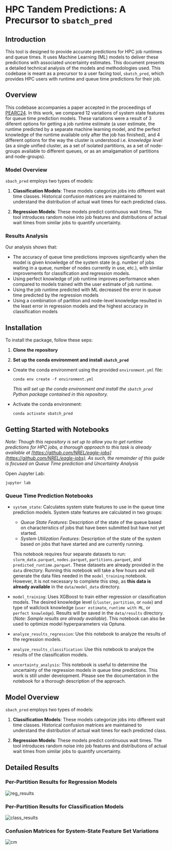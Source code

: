 # HPC Tandem Predictions: A Precursor to `sbatch_pred`

## Introduction

This tool is designed to provide accurate predictions for HPC job runtimes and queue times. It uses Machine Learning (ML) models to deliver these predictions with associated uncertainty estimates. This document presents a detailed technical analysis of the models and methodologies used. This codebase is meant as a precursor to a user facing tool, `sbatch_pred`, which provides HPC users with runtime and queue time predictions for their job.

## Overview

This codebase accompanies a paper accepted in the proceedings of [PEARC24](https://pearc.acm.org/pearc24/). In this work, we compared 12 variations of system state features for queue time prediction models. These variations were a result of 3 diferent options for getting a job runtime estimate (a user estimate, the runtime predicted by a separate machine learning model, and the perfect knowledge of the runtime available only after the job has finished), and 4 different options for the way the cluster is understood i.e. *knowledge level* (as a single unified cluster, as a set of isolated partitions, as a set of node-groups available to different queues, or as an amalgamation of partitions and node-groups).

### Model Overview

`sbach_pred` employs two types of models:

1. **Classification Models**: These models categorize jobs into different wait time classes. Historical confusion matrices are maintained to understand the distribution of actual wait times for each predicted class.

2. **Regression Models**: These models predict continuous wait times. The tool introduces random noise into job features and distributions of actual wait times from similar jobs to quantify uncertainty.

### Results Analysis

Our analysis shows that:

- The accuracy of queue time predictions improves significantly when the model is given knowledge of the system state (e.g. number of jobs waiting in a queue, number of nodes currently in use, etc.),  with similar improvements for classification and regression models.
- Using perfect knowledge of job runtime improves performance when compared to models trained with the user estimate of job runtime.
- Using the job runtime predicted with ML decreased the error in queue time predicted by the regression models
- Using a combination of partition and node-level knowledge resulted in the least error in regression models and the highest accuracy in classification models

## Installation

To install the package, follow these seps:

1. **Clone the repository**

2. **Set up the conda environment and install `sbatch_pred`**

- Create the conda environment using the provided `environment.yml` file:

  `conda env create -f environment.yml`
  
  *This will set up the conda environment and install the `sbatch_pred` Python package contained in this repository.*
  
- Activate the conda environment:
  
  `conda activate sbatch_pred`
  
## Getting Started with Notebooks

*Note: Though this repository is set up to allow you to get runtime predictions for HPC jobs, a thorough approach to this task is already available at [https://github.com/NREL/eagle-jobs](https://github.com/NREL/eagle-jobs). As such, the remainder of this guide is focused on Queue Time prediction and Uncertainty Analysis*

Open Jupyter Lab:

`jupyter lab`

### Queue Time Prediction Notebooks
- `system_state`: Calculates system state features to use in the queue time prediction models. System state features are calculated in two groups:
  - *Queue State Features*: Description of the state of the queue based on characteristics of jobs that have been submitted but have not yet started.
  - *System Utilization Features*: Description of the state of the system based on jobs that have started and are currently running.
  
  This notebook requires four separate datasets to run: `slurm_data.parquet`, `nodes.parquet`, `partitions.parquet`, and `predicted_runtime.parquet`. These datasets are already provided in the `data` directory. Running this notebook will take a few hours and will generate the data files needed in the `model_training` notebook. However, it is not necessary to complete this step, as **this data is already available** in the `data/model_data` directory.
- `model_training`: Uses XGBoost to train either regression or classification models. The desired knowledge level (`cluster`, `partition`, or `node`) and type of wallclock knowledge (`user estimate`, `runtime with ML`, or `perfect knowledge`). Results will be saved in the `data/results` directory. (*Note: Sample results are already available*). This notebook can also be used to optimize model hyperparameters via Optuna.
- `analyze_results_regression`: Use this notebook to analyze the results of the regression models.
- `analyze_results_classification`: Use this notebook to analyze the results of the classification models.
- `uncertainty_analysis`: This notebook is useful to determine the uncertainty of the regression models in queue time predictions. This work is still under development. Please see the documentation in the notebook for a thorough description of the approach.
  

## Model Overview

`sbach_pred` employs two types of models:

1. **Classification Models**: These models categorize jobs into different wait time classes. Historical confusion matrices are maintained to understand the distribution of actual wait times for each predicted class.

2. **Regression Models**: These models predict continuous wait times. The tool introduces random noise into job features and distributions of actual wait times from similar jobs to quantify uncertainty.

## Detailed Results
### Per-Partition Results for Regression Models
![reg_results](https://github.com/NREL/hpc_tandem_predictions/assets/77375297/c1bee703-10bd-455c-85ca-933ed9d6b9ba)

### Per-Partition Results for Classification Models
![class_results](https://github.com/NREL/hpc_tandem_predictions/assets/77375297/c077bee5-0f62-4ef1-9ff5-c705d4a5908c)

### Confusion Matrices for System-State Feature Set Variations
![cm](https://github.com/NREL/hpc_tandem_predictions/assets/77375297/bc554b4e-52f3-48df-b35c-7c7c3ce8360f)

